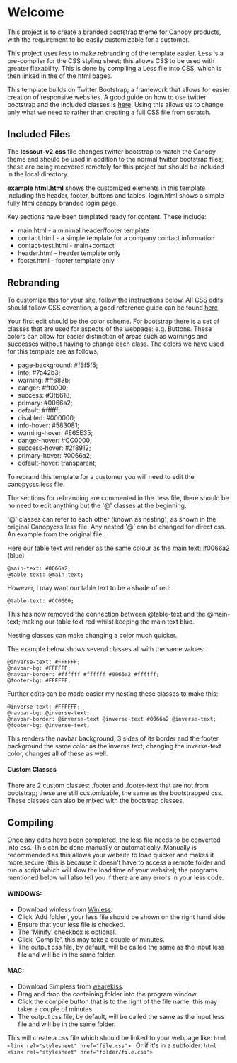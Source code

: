 # Welcome

This project is to create a branded bootstrap theme for Canopy products, with the requirement to be easily customizable for a customer.

This project uses less to make rebranding of the template easier. Less is a pre-compiler for the CSS styling sheet; this allows CSS to be used with greater flexability. This is done by compiling a Less file into CSS, which is then linked in the <head> of the html pages.

This template builds on Twitter Bootstrap; a framework that allows for easier creation of responsive websites. A good guide on how to use twitter bootstrap and the included classes is [here](http://getbootstrap.com/css/ "bootstrap"). Using this allows us to change only what we need to rather than creating a full CSS file from scratch.


## Included Files

The **lessout-v2.css** file changes twitter bootstrap to match the Canopy theme and should be used in addition to the normal twitter bootstrap files; these are being recovered remotely for this project but should be included in the local directory.

**example html.html**  shows the customized elements in this template including the header, footer, buttons and tables.
login.html shows a simple fully html canopy branded login page.

Key sections have been templated ready for content.
These include:
*	main.html - a minimal header/footer template
*	contact.html - a simple template for a company contact information
*	contact-test.html - main+contact
*	header.html - header template only
*	footer.html - footer template only


## Rebranding

To customize this for your site, follow the instructions below. All CSS edits should follow CSS covention, a good reference guide can be found [here](http://www.w3schools.com/cssref/default.asp "W3Schools")

Your first edit should be the color scheme. For bootstrap there is a set of classes that are used for aspects of the webpage: e.g. Buttons. These colors can allow for easier distinction of areas such as warnings and successes without having to change each class.
The colors we have used for this template are as follows;

* page-background: #f6f5f5;
* info: #7a42b3;
* warning: #ff683b;
* danger: #ff0000;
* success: #3fb618;
* primary: #0066a2;
* default: #ffffff;
* disabled: #000000;
* info-hover: #583081;
* warning-hover: #E65E35;
* danger-hover: #CC0000;
* success-hover: #2f8912;
* primary-hover: #0066a2;
* default-hover: transparent;

To rebrand this template for a customer you will need to edit the canopycss.less file.

The sections for rebranding are commented in the .less file, there should be no need to edit anything but the '@' classes at the beginning.

'@' classes can refer to each other (known as nesting), as shown in the original Canopycss.less file. Any nested '@' can be changed for direct css.
An example from the original file:

Here our table text will render as the same colour as the main text: #0066a2 (blue)

	@main-text: #0066a2;
	@table-text: @main-text;

However, I may want our table text to be a shade of red:

	@table-text: #CC0000;

This has now removed the connection between @table-text and the @main-text; making our table text red whilst keeping the main text blue. 


Nesting classes can make changing a color much quicker.

The example below shows several classes all with the same values:

	@inverse-text: #FFFFFF;
	@navbar-bg: #FFFFFF;
	@navbar-border: #ffffff #ffffff #0066a2 #ffffff;
	@footer-bg: #FFFFFF;

Further edits can be made easier my nesting these classes to make this:

	@inverse-text: #FFFFFF;
	@navbar-bg: @inverse-text;
	@navbar-border: @inverse-text @inverse-text #0066a2 @inverse-text;
	@footer-bg: @inverse-text;

This renders the navbar background, 3 sides of its border and the footer background the same color as the inverse text; changing the inverse-text color, changes all of these as well.

#### Custom Classes

There are 2 custom classes: .footer and .footer-text that are not from bootstrap; these are still customizable, the same as the bootstrapped css. These classes can also be mixed with the bootstrap classes.

## Compiling

Once any edits have been completed, the less file needs to be converted into css. This can be done manually or automatically. 
Manually is recommended as this allows your website to load quicker and makes it more secure (this is because it doesn't have to access a remote folder and run a script which will slow the load time of your website); the programs mentioned below will also tell you if there are any errors in your less code.

#### WINDOWS: 
*	Download winless from [Winless](winless.org).
*	Click 'Add folder', your less file should be shown on the right hand side.
*	Ensure that your less file is checked.
*	The 'Minify' checkbox is optional.
*	Click 'Compile', this may take a couple of minutes.
*	The output css file, by default, will be called the same as the input less file and will be in the same folder.

#### MAC:
*	Download Simpless from [wearekiss](wearekiss.com/simpless).
*	Drag and drop the containing folder into the program window
*	Click the compile button that is to the right of the file name, this may taker a couple of minutes.
*	The output css file, by default, will be called the same as the input less file and will be in the same folder.

This will create a css file which should be linked to your webpage like:
	```html
	<link rel="stylesheet" href="file.css">
	```
Or if it's in a subfolder:
	```html
	<link rel="stylesheet" href="folder/file.css">
	```